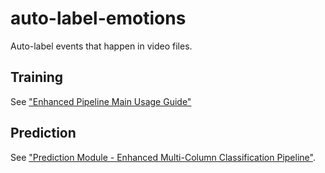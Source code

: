 # auto-label-emotions
Auto-label events that happen in video files.

## Training
See ["Enhanced Pipeline Main Usage Guide"](/doc/enhanced_pipeline_main_readme.md)

## Prediction
See ["Prediction Module - Enhanced Multi-Column Classification Pipeline"](/doc/prediction_readme.md).